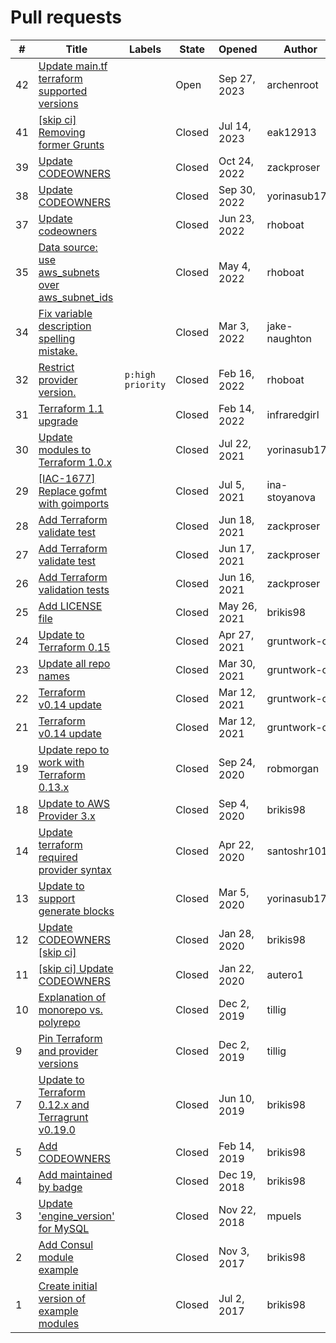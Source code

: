 # Pull requests

\# | Title | Labels | State | Opened | Author
---|-------|--------|--------|--------|-------
42 | [Update main.tf terraform supported versions](https://github.com/terraform-modules-krish/terragrunt-infrastructure-modules-example/blob/master/.github/PULL_REQUESTS/42.md) |  | Open | Sep 27, 2023 | archenroot
41 | [[skip ci] Removing former Grunts](https://github.com/terraform-modules-krish/terragrunt-infrastructure-modules-example/blob/master/.github/PULL_REQUESTS/41.md) |  | Closed | Jul 14, 2023 | eak12913
39 | [Update CODEOWNERS](https://github.com/terraform-modules-krish/terragrunt-infrastructure-modules-example/blob/master/.github/PULL_REQUESTS/39.md) |  | Closed | Oct 24, 2022 | zackproser
38 | [Update CODEOWNERS](https://github.com/terraform-modules-krish/terragrunt-infrastructure-modules-example/blob/master/.github/PULL_REQUESTS/38.md) |  | Closed | Sep 30, 2022 | yorinasub17
37 | [Update codeowners](https://github.com/terraform-modules-krish/terragrunt-infrastructure-modules-example/blob/master/.github/PULL_REQUESTS/37.md) |  | Closed | Jun 23, 2022 | rhoboat
35 | [Data source: use aws_subnets over aws_subnet_ids](https://github.com/terraform-modules-krish/terragrunt-infrastructure-modules-example/blob/master/.github/PULL_REQUESTS/35.md) |  | Closed | May 4, 2022 | rhoboat
34 | [Fix variable description spelling mistake.](https://github.com/terraform-modules-krish/terragrunt-infrastructure-modules-example/blob/master/.github/PULL_REQUESTS/34.md) |  | Closed | Mar 3, 2022 | jake-naughton
32 | [Restrict provider version.](https://github.com/terraform-modules-krish/terragrunt-infrastructure-modules-example/blob/master/.github/PULL_REQUESTS/32.md) |  `p:high priority`  | Closed | Feb 16, 2022 | rhoboat
31 | [Terraform 1.1 upgrade](https://github.com/terraform-modules-krish/terragrunt-infrastructure-modules-example/blob/master/.github/PULL_REQUESTS/31.md) |  | Closed | Feb 14, 2022 | infraredgirl
30 | [Update modules to Terraform 1.0.x](https://github.com/terraform-modules-krish/terragrunt-infrastructure-modules-example/blob/master/.github/PULL_REQUESTS/30.md) |  | Closed | Jul 22, 2021 | yorinasub17
29 | [[IAC-1677] Replace gofmt with goimports](https://github.com/terraform-modules-krish/terragrunt-infrastructure-modules-example/blob/master/.github/PULL_REQUESTS/29.md) |  | Closed | Jul 5, 2021 | ina-stoyanova
28 | [Add Terraform validate test](https://github.com/terraform-modules-krish/terragrunt-infrastructure-modules-example/blob/master/.github/PULL_REQUESTS/28.md) |  | Closed | Jun 18, 2021 | zackproser
27 | [Add Terraform validate test](https://github.com/terraform-modules-krish/terragrunt-infrastructure-modules-example/blob/master/.github/PULL_REQUESTS/27.md) |  | Closed | Jun 17, 2021 | zackproser
26 | [Add Terraform validation tests](https://github.com/terraform-modules-krish/terragrunt-infrastructure-modules-example/blob/master/.github/PULL_REQUESTS/26.md) |  | Closed | Jun 16, 2021 | zackproser
25 | [Add LICENSE file](https://github.com/terraform-modules-krish/terragrunt-infrastructure-modules-example/blob/master/.github/PULL_REQUESTS/25.md) |  | Closed | May 26, 2021 | brikis98
24 | [Update to Terraform 0.15](https://github.com/terraform-modules-krish/terragrunt-infrastructure-modules-example/blob/master/.github/PULL_REQUESTS/24.md) |  | Closed | Apr 27, 2021 | gruntwork-ci
23 | [Update all repo names](https://github.com/terraform-modules-krish/terragrunt-infrastructure-modules-example/blob/master/.github/PULL_REQUESTS/23.md) |  | Closed | Mar 30, 2021 | gruntwork-ci
22 | [Terraform v0.14 update](https://github.com/terraform-modules-krish/terragrunt-infrastructure-modules-example/blob/master/.github/PULL_REQUESTS/22.md) |  | Closed | Mar 12, 2021 | gruntwork-ci
21 | [Terraform v0.14 update](https://github.com/terraform-modules-krish/terragrunt-infrastructure-modules-example/blob/master/.github/PULL_REQUESTS/21.md) |  | Closed | Mar 12, 2021 | gruntwork-ci
19 | [Update repo to work with Terraform 0.13.x](https://github.com/terraform-modules-krish/terragrunt-infrastructure-modules-example/blob/master/.github/PULL_REQUESTS/19.md) |  | Closed | Sep 24, 2020 | robmorgan
18 | [Update to AWS Provider 3.x](https://github.com/terraform-modules-krish/terragrunt-infrastructure-modules-example/blob/master/.github/PULL_REQUESTS/18.md) |  | Closed | Sep 4, 2020 | brikis98
14 | [Update terraform required provider syntax](https://github.com/terraform-modules-krish/terragrunt-infrastructure-modules-example/blob/master/.github/PULL_REQUESTS/14.md) |  | Closed | Apr 22, 2020 | santoshr1016
13 | [Update to support generate blocks](https://github.com/terraform-modules-krish/terragrunt-infrastructure-modules-example/blob/master/.github/PULL_REQUESTS/13.md) |  | Closed | Mar 5, 2020 | yorinasub17
12 | [Update CODEOWNERS [skip ci]](https://github.com/terraform-modules-krish/terragrunt-infrastructure-modules-example/blob/master/.github/PULL_REQUESTS/12.md) |  | Closed | Jan 28, 2020 | brikis98
11 | [[skip ci] Update CODEOWNERS](https://github.com/terraform-modules-krish/terragrunt-infrastructure-modules-example/blob/master/.github/PULL_REQUESTS/11.md) |  | Closed | Jan 22, 2020 | autero1
10 | [Explanation of monorepo vs. polyrepo](https://github.com/terraform-modules-krish/terragrunt-infrastructure-modules-example/blob/master/.github/PULL_REQUESTS/10.md) |  | Closed | Dec 2, 2019 | tillig
9 | [Pin Terraform and provider versions](https://github.com/terraform-modules-krish/terragrunt-infrastructure-modules-example/blob/master/.github/PULL_REQUESTS/9.md) |  | Closed | Dec 2, 2019 | tillig
7 | [Update to Terraform 0.12.x and Terragrunt v0.19.0](https://github.com/terraform-modules-krish/terragrunt-infrastructure-modules-example/blob/master/.github/PULL_REQUESTS/7.md) |  | Closed | Jun 10, 2019 | brikis98
5 | [Add CODEOWNERS](https://github.com/terraform-modules-krish/terragrunt-infrastructure-modules-example/blob/master/.github/PULL_REQUESTS/5.md) |  | Closed | Feb 14, 2019 | brikis98
4 | [Add maintained by badge](https://github.com/terraform-modules-krish/terragrunt-infrastructure-modules-example/blob/master/.github/PULL_REQUESTS/4.md) |  | Closed | Dec 19, 2018 | brikis98
3 | [Update 'engine_version' for MySQL](https://github.com/terraform-modules-krish/terragrunt-infrastructure-modules-example/blob/master/.github/PULL_REQUESTS/3.md) |  | Closed | Nov 22, 2018 | mpuels
2 | [Add Consul module example](https://github.com/terraform-modules-krish/terragrunt-infrastructure-modules-example/blob/master/.github/PULL_REQUESTS/2.md) |  | Closed | Nov 3, 2017 | brikis98
1 | [Create initial version of example modules](https://github.com/terraform-modules-krish/terragrunt-infrastructure-modules-example/blob/master/.github/PULL_REQUESTS/1.md) |  | Closed | Jul 2, 2017 | brikis98

